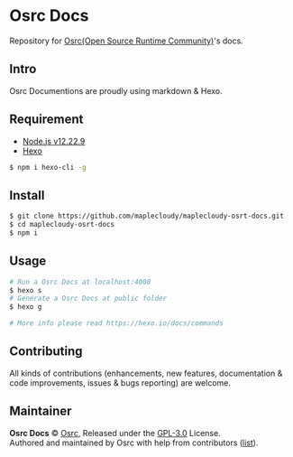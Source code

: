 # Osrc Docs

Repository for [Osrc(Open Source Runtime Community)](https://github.com/maplecloudy/maplecloudy-osrt-docs/)'s docs.

## Intro

Osrc Documentions are proudly using markdown & Hexo.

## Requirement

- [Node.js v12.22.9](https://nodejs.org)
- [Hexo](https://hexo.io)

```bash
$ npm i hexo-cli -g
```
## Install

```bash
$ git clone https://github.com/maplecloudy/maplecloudy-osrt-docs.git
$ cd maplecloudy-osrt-docs
$ npm i
```

## Usage

```bash
# Run a Osrc Docs at localhost:4000
$ hexo s
# Generate a Osrc Docs at public folder
$ hexo g

# More info please read https://hexo.io/docs/commands
```

## Contributing

All kinds of contributions (enhancements, new features, documentation & code improvements, issues & bugs reporting) are welcome.

## Maintainer

**Osrc Docs** © [Osrc](https://docs.osrc.com), Released under the [GPL-3.0](./LICENSE) License.<br>
Authored and maintained by Osrc with help from contributors ([list](https://github.com/maplecloudy/maplecloudy-osrt-docs/contributors)).

